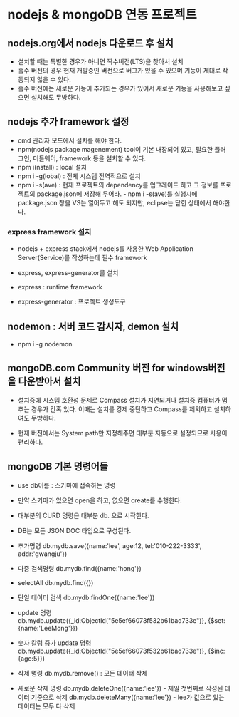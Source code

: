 # nodejs & mongoDB 연동 프로젝트

## nodejs.org에서 nodejs 다운로드 후 설치

- 설치할 때는 특별한 경우가 아니면 짝수버전(LTS)을 찾아서 설치
- 홀수 버전의 경우 현재 개발중인 버전으로 버그가 있을 수 있으며 기능이 제대로 작동되지 않을 수 있다.
- 홀수 버전에는 새로운 기능이 추가되는 경우가 있어서 새로운 기능을 사용해보고 싶으면 설치해도 무방하다.

## nodejs 추가 framework 설정

- cmd 관리자 모드에서 설치를 해야 한다.
- npm(nodejs package magenement) tool이 기본 내장되어 있고, 필요한 플러그인, 미들웨어, framework 등을 설치할 수 있다.
- npm i(nstall) : local 설치
- npm i -g(lobal) : 전체 시스템 전역적으로 설치
- npm i -s(ave) : 현재 프로젝트의 dependency를 업그레이드 하고 그 정보를 프로젝트의 package.json에 저장해 두어라. - npm i -s(ave)를 실행시에 package.json 창을 VS는 열어두고 해도 되지만, eclipse는 닫힌 상태에서 해야한다.

### express framework 설치

- nodejs + express stack에서 nodejs를 사용한 Web Application Server(Service)를 작성하는데 필수 framework

- express, express-generator를 설치
- express : runtime framework
- express-generator : 프로젝트 생성도구

## nodemon : 서버 코드 감시자, demon 설치

- npm i -g nodemon

## mongoDB.com Community 버전 for windows버전을 다운받아서 설치

- 설치중에 시스템 호환성 문제로 Compass 설치가 지연되거나 설치중 컴퓨터가 멈추는 경우가 간혹 있다. 이때는 설치를 강제 중단하고 Compass를 제외하고 설치하여도 무방하다.

- 현재 버전에서는 System path만 지정해주면 대부분 자동으로 설정되므로 사용이 편리하다.

## mongoDB 기본 명령어들

- use db이름 : 스키마에 접속하는 명령

* 만약 스키마가 있으면 open을 하고, 엾으면 create를 수행한다.

- 대부분의 CURD 명령은 대부분 db. 으로 시작한다.
- DB는 모든 JSON DOC 타입으로 구성된다.

- 추가명령
  db.mydb.save({name:'lee', age:12, tel:'010-222-3333', addr:'gwangju'})

- 다중 검색명령
  db.mydb.find({name:'hong'})

- selectAll
  db.mydb.find({})

- 단일 데이터 검색
  db.mydb.findOne({name:'lee'})

- update 명령
  db.mydb.update({\_id:ObjectId("5e5ef66073f532b61bad733e")}, {\$set:{name:'LeeMong'}})

- 숫자 칼럼 증가 update 명령
  db.mydb.update({\_id:ObjectId("5e5ef66073f532b61bad733e")}, {\$inc:{age:5}})

- 삭제 명령
  db.mydb.remove() : 모든 데이터 삭제

- 새로운 삭제 명령
  db.mydb.deleteOne({name:'lee'}) - 제일 첫번째로 작성된 데이터 기준으로 삭제
  db.mydb.deleteMany({name:'lee'}) - lee가 값으로 있는 데이터는 모두 다 삭제
